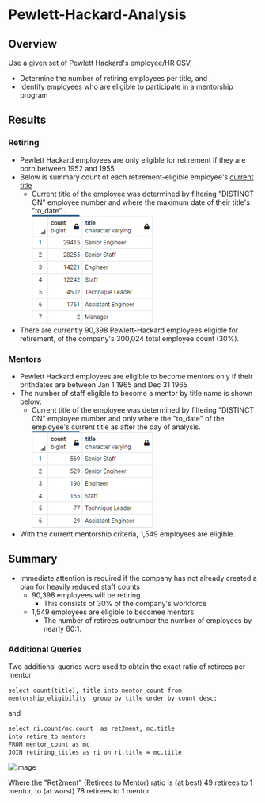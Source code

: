 # Pewlett-Hackard-Analysis

## Overview
Use a given set of Pewlett Hackard's employee/HR CSV,
- Determine the number of retiring employees per title, and 
- Identify employees who are eligible to participate in a mentorship program

## Results
### Retiring
- Pewlett Hackard employees are only eligible for retirement if they are born between 1952 and 1955
- Below is summary count of each retirement-eligible employee's <u>current title</u>
  - Current title of the employee was determined by filtering "DISTINCT ON" employee number and where the maximum date of their title's "to_date" .<br>
  ![image](retiring_titles.png)
- There are currently 90,398 Pewlett-Hackard employees eligible for retirement, of the company's 300,024 total employee count (30%).

### Mentors
- Pewlett Hackard employees are eligible to become mentors only if their brithdates are between Jan 1 1965 and Dec 31 1965
- The number of staff eligible to become a mentor by title name is shown below:<br>
  - Current title of the employee was determined by filtering "DISTINCT ON" employee number and only where the "to_date" of the employee's current title as after the day of analysis.<br>
  ![image](mentor_titles.png)
- With the current mentorship criteria, 1,549 employees are eligible.

## Summary
- Immediate attention is required if the company has not already created a plan for heavily reduced staff counts
  - 90,398 employees will be retiring
    - This consists of 30% of the company's workforce
  - 1,549 employees are eligible to becomee mentors
    - The number of retirees outnumber the number of employees by nearly 60:1.

### Additional Queries
Two additional queries were used to obtain the exact ratio of retirees per mentor
  ```
  select count(title), title into mentor_count from mentorship_eligibility  group by title order by count desc;
  ```
and
  ```
  select ri.count/mc.count  as ret2ment, mc.title
  into retire_to_mentors
  FROM mentor_count as mc
  JOIN retiring_titles as ri on ri.title = mc.title
  ```
![image](https://user-images.githubusercontent.com/79720695/121829131-ebdce500-cc7e-11eb-846d-7df325cae52b.png)

Where the "Ret2ment" (Retirees to Mentor) ratio is (at best) 49 retirees to 1 mentor, to (at worst) 78 retirees to 1 mentor.

